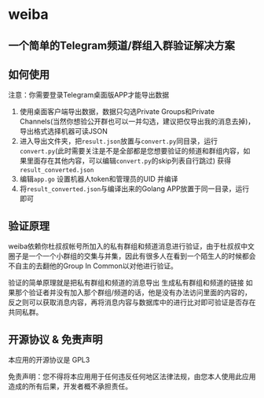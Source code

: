 # weiba

## 一个简单的Telegram频道/群组入群验证解决方案

## 如何使用

注意：你需要登录Telegram桌面版APP才能导出数据

1. 使用桌面客户端导出数据，数据只勾选Private Groups和Private Channels(当然你想验公开群也可以一并勾选，建议把仅导出我的消息去掉)，导出格式选择机器可读JSON
2. 进入导出文件夹，把`result.json`放置与`convert.py`同目录，运行`convert.py`(此时需要关注是不是全部都是您想要验证的频道和群组内容，如果里面存在其他内容，可以编辑`convert.py`的skip列表自行跳过) 获得`result_converted.json`
3. 编辑`app.go` 设置机器人token和管理员的UID 并编译
4. 将`result_converted.json`与编译出来的Golang APP放置于同一目录，运行即可

## 验证原理

weiba依赖你杜叔叔帐号所加入的私有群组和频道消息进行验证，由于杜叔叔中文圈子是一个一个小群组的交集与并集，因此有很多人在看到一个陌生人的时候都会不自主的去翻他的Group In Common以对他进行验证。

验证的简单原理就是把私有群组和频道的消息导出 生成私有群组和频道的链接 如果那个验证者并没有加入那个群组/频道的话，他是没有办法访问里面的内容的，反之则可以获取消息内容，再将消息内容与数据库中的进行比对即可验证是否存在共同私群。

## 开源协议 & 免责声明

本应用的开源协议是 GPL3

免责声明：您不得将本应用用于任何违反任何地区法律法规，由您本人使用此应用造成的所有后果，开发者概不承担责任。